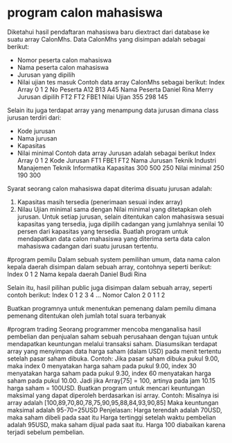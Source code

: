 # program calon mahasiswa
Diketahui hasil pendaftaran mahasiswa baru diextract dari database ke suatu array CalonMhs. Data CalonMhs yang disimpan adalah sebagai berikut:
-	Nomor peserta calon mahasiswa
-	Nama peserta calon mahasiswa
-	Jurusan yang dipilih
-	Nilai ujian tes masuk
Contoh data array CalonMhs sebagai berikut:
Index Array	0	1	2
No Peserta 	A12	B13	A45
Nama Peserta 	Daniel	Rina	Merry
Jurusan dipilih	FT2	FT2	FBE1
Nilai Ujian	355	298	145

Selain itu juga terdapat array yang menampung data jurusan dimana class jurusan terdiri dari:
-	Kode jurusan
-	Nama jurusan
-	Kapasitas
-	Nilai minimal
Contoh data array Jurusan adalah sebagai berikut
Index Array	0	1	2
Kode Jurusan 	FT1	FBE1	FT2
Nama Jurusan 	Teknik Industri	Manajemen	Teknik Informatika
Kapasitas	300	500	250
Nilai minimal	250	190	300

Syarat seorang calon mahasiswa dapat diterima disuatu jurusan adalah:
1.	Kapasitas masih tersedia (penerimaan sesuai index array)
2.	Nilau Ujian minimal sama dengan Nilai minimal yang ditetapkan oleh jurusan.
Untuk setiap jurusan, selain ditentukan calon mahasiswa sesuai kapasitas yang tersedia, juga dipilih cadangan yang jumlahnya senilai 10 persen dari kapasitas yang tersedia.
Buatlah program untuk mendapatkan data calon mahasiswa yang diterima serta data calon mahasiswa cadangan dari suatu jurusan tertentu.





#program pemilu
Dalam sebuah system pemilihan umum, data nama calon kepala daerah disimpan dalam sebuah array, contohnya seperti berikut:
Index	0	1	2
Nama kepala daerah	Daniel	Budi	Rina

Selain itu, hasil pilihan public juga disimpan dalam sebuah array, seperti contoh berikut:
Index	0	1	2	3	4	…
Nomor Calon	2	0	1	1	2	

Buatkan programnya untuk menentukan pemenang dalam pemilu dimana pemenang ditentukan oleh jumlah total suara terbanyak



#program trading
Seorang programmer mencoba menganalisa hasil pembelian dan penjualan saham sebuah perusahaan dengan tujuan untuk mendapatkan keuntungan melalui transaksi saham. Diasumsikan terdapat array yang menyimpan data harga saham (dalam USD) pada menit tertentu setelah pasar saham dibuka.
Contoh:
Jika pasar saham dibuka pukul 9.00, maka index 0 menyatakan harga saham pada pukul 9.00, index 30 menyatakan harga saham pada pukul 9.30, index 60 menyatakan harga saham pada pukul 10.00. 
Jadi jika Array[75] = 100, artinya pada jam 10.15 harga saham = 100USD.
Buatkan program untuk mencari keuntungan maksimal yang dapat diperoleh berdasarkan isi array.
Contoh:
Misalnya isi array adalah [100,89,70,80,78,75,90,95,88,84,93,90,85]
Maka keuntungan maksimal adalah 95-70=25USD
Penjelasan:
Harga terendah adalah 70USD, maka saham dibeli pada saat itu
Harga tertinggi setelah waktu pembelian adalah 95USD, maka saham dijual pada saat itu. Harga 100 diabaikan karena terjadi sebelum pembelian. 
